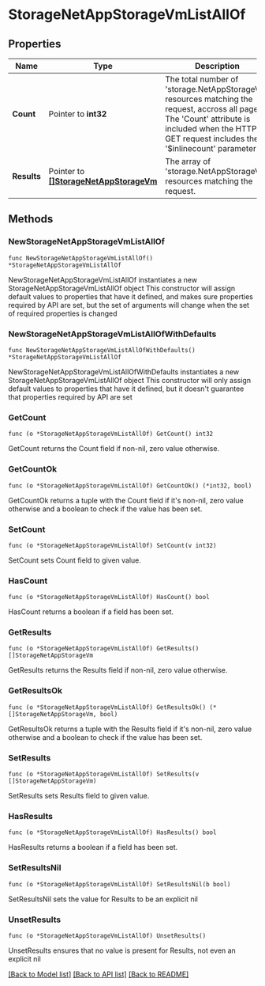 # StorageNetAppStorageVmListAllOf

## Properties

Name | Type | Description | Notes
------------ | ------------- | ------------- | -------------
**Count** | Pointer to **int32** | The total number of &#39;storage.NetAppStorageVm&#39; resources matching the request, accross all pages. The &#39;Count&#39; attribute is included when the HTTP GET request includes the &#39;$inlinecount&#39; parameter. | [optional] 
**Results** | Pointer to [**[]StorageNetAppStorageVm**](StorageNetAppStorageVm.md) | The array of &#39;storage.NetAppStorageVm&#39; resources matching the request. | [optional] 

## Methods

### NewStorageNetAppStorageVmListAllOf

`func NewStorageNetAppStorageVmListAllOf() *StorageNetAppStorageVmListAllOf`

NewStorageNetAppStorageVmListAllOf instantiates a new StorageNetAppStorageVmListAllOf object
This constructor will assign default values to properties that have it defined,
and makes sure properties required by API are set, but the set of arguments
will change when the set of required properties is changed

### NewStorageNetAppStorageVmListAllOfWithDefaults

`func NewStorageNetAppStorageVmListAllOfWithDefaults() *StorageNetAppStorageVmListAllOf`

NewStorageNetAppStorageVmListAllOfWithDefaults instantiates a new StorageNetAppStorageVmListAllOf object
This constructor will only assign default values to properties that have it defined,
but it doesn't guarantee that properties required by API are set

### GetCount

`func (o *StorageNetAppStorageVmListAllOf) GetCount() int32`

GetCount returns the Count field if non-nil, zero value otherwise.

### GetCountOk

`func (o *StorageNetAppStorageVmListAllOf) GetCountOk() (*int32, bool)`

GetCountOk returns a tuple with the Count field if it's non-nil, zero value otherwise
and a boolean to check if the value has been set.

### SetCount

`func (o *StorageNetAppStorageVmListAllOf) SetCount(v int32)`

SetCount sets Count field to given value.

### HasCount

`func (o *StorageNetAppStorageVmListAllOf) HasCount() bool`

HasCount returns a boolean if a field has been set.

### GetResults

`func (o *StorageNetAppStorageVmListAllOf) GetResults() []StorageNetAppStorageVm`

GetResults returns the Results field if non-nil, zero value otherwise.

### GetResultsOk

`func (o *StorageNetAppStorageVmListAllOf) GetResultsOk() (*[]StorageNetAppStorageVm, bool)`

GetResultsOk returns a tuple with the Results field if it's non-nil, zero value otherwise
and a boolean to check if the value has been set.

### SetResults

`func (o *StorageNetAppStorageVmListAllOf) SetResults(v []StorageNetAppStorageVm)`

SetResults sets Results field to given value.

### HasResults

`func (o *StorageNetAppStorageVmListAllOf) HasResults() bool`

HasResults returns a boolean if a field has been set.

### SetResultsNil

`func (o *StorageNetAppStorageVmListAllOf) SetResultsNil(b bool)`

 SetResultsNil sets the value for Results to be an explicit nil

### UnsetResults
`func (o *StorageNetAppStorageVmListAllOf) UnsetResults()`

UnsetResults ensures that no value is present for Results, not even an explicit nil

[[Back to Model list]](../README.md#documentation-for-models) [[Back to API list]](../README.md#documentation-for-api-endpoints) [[Back to README]](../README.md)


